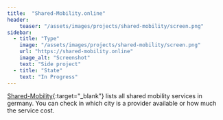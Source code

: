 ```yaml
---
title:  "Shared-Mobility.online"
header:
    teaser: "/assets/images/projects/shared-mobility/screen.png"
sidebar:
  - title: "Type"
    image: "/assets/images/projects/shared-mobility/screen.png"
    url: "https://shared-mobility.online"
    image_alt: "Screenshot"
    text: "Side project"
  - title: "State"
    text: "In Progress"
---
```


[Shared-Mobility](https://shared-mobility.online){:target="_blank"} lists all shared mobility services in germany. You can check in which city is a provider available or how much the service cost. 
